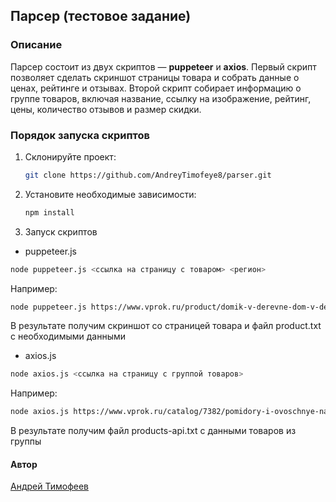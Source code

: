 ## Парсер (тестовое задание)

### Описание

Парсер состоит из двух скриптов — **puppeteer** и **axios**. Первый скрипт позволяет сделать скриншот страницы товара и собрать данные о ценах, рейтинге и отзывах. Второй скрипт собирает информацию о группе товаров, включая название, ссылку на изображение, рейтинг, цены, количество отзывов и размер скидки.

### Порядок запуска скриптов

1. Склонируйте проект:
   ```bash
   git clone https://github.com/AndreyTimofeye8/parser.git
   ```
2. Установите необходимые зависимости:
   ```bash
   npm install
   ```

3. Запуск скриптов

- puppeteer.js

```bash
node puppeteer.js <ссылка на страницу с товаром> <регион>
```

Например:
```bash
node puppeteer.js https://www.vprok.ru/product/domik-v-derevne-dom-v-der-moloko-ster-3-2-950g--309202 "Санкт-Петербург и область"
```

В результате получим скриншот со страницей товара и файл product.txt с необходимыми данными

- axios.js

```bash
node axios.js <ссылка на страницу с группой товаров>
```

Например:
```bash
node axios.js https://www.vprok.ru/catalog/7382/pomidory-i-ovoschnye-nabory
```

В результате получим файл products-api.txt с данными товаров из группы

#### Автор

[Андрей Тимофеев](https://t.me/andreu_t)

